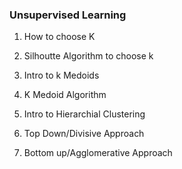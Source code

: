 ### Unsupervised Learning ###

1. How to choose K

2. Silhoutte Algorithm to choose k

3. Intro to k Medoids

4. K Medoid Algorithm

5. Intro to Hierarchial Clustering

6. Top Down/Divisive Approach

7. Bottom up/Agglomerative Approach
